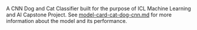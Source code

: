A CNN Dog and Cat Classifier built for the purpose of ICL Machine Learning and AI Capstone Project.
See [model-card-cat-dog-cnn.md](./model-card-cat-dog-cnn.md) for more information about the model and its performance.